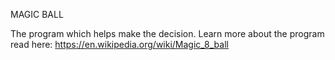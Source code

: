 MAGIC BALL

The program which helps make the decision.
Learn more about the program read here:
https://en.wikipedia.org/wiki/Magic_8_ball
